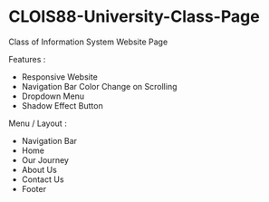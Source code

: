 # CLOIS88-University-Class-Page
Class of Information System Website Page

Features :
- Responsive Website
- Navigation Bar Color Change on Scrolling
- Dropdown Menu
- Shadow Effect Button

Menu / Layout :

- Navigation Bar
- Home
- Our Journey
- About Us
- Contact Us
- Footer

